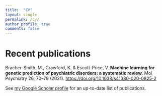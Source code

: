 ```yaml
---
title:  "CV"
layout: single
permalink: /cv/
author_profile: true
comments: false
---
```


# Recent publications
Bracher-Smith, M., Crawford, K. & Escott-Price, V. **Machine learning for genetic prediction of psychiatric disorders: a systematic review**. Mol Psychiatry 26, 70–79 (2021). https://doi.org/10.1038/s41380-020-0825-2

See [my Google Scholar profile](https://scholar.google.com/citations?user=iRjM5gsAAAAJ&hl=en) for an up-to-date list of publications.
